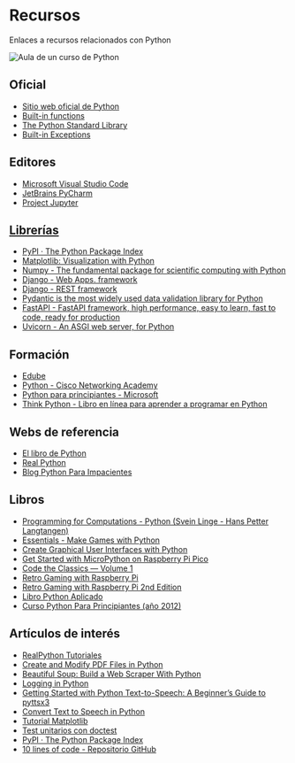 # Recursos
 Enlaces a recursos relacionados con Python
 
![Aula de un curso de Python](https://fpaniaguapython.github.io/recursos/python-image.webp)
## Oficial
<ul>
<li><a href='https://www.python.org/'>Sitio web oficial de Python</a></li>
<li><a href='https://docs.python.org/3/library/functions.html'>Built-in functions</a></li>
<li><a href='https://docs.python.org/3/library/index.html'>The Python Standard Library</a></li>
<li><a href='https://docs.python.org/3/library/exceptions.html'>Built-in Exceptions</a></li>
</ul>

## Editores
<ul>
<li><a href='https://code.visualstudio.com/'>Microsoft Visual Studio Code</a></li>
<li><a href='https://www.jetbrains.com/es-es/pycharm/'>JetBrains PyCharm</a></li>
<li><a href='https://jupyter.org/'>Project Jupyter</li>
</ul>

## Librerías
* [PyPI · The Python Package Index](https://pypi.org/)
* [Matplotlib: Visualization with Python](https://matplotlib.org/)
* [Numpy - The fundamental package for scientific computing with Python](https://numpy.org/)
* [Django - Web Apps. framework](https://www.djangoproject.com/)
* [Django - REST framework](https://www.django-rest-framework.org/)
* [Pydantic is the most widely used data validation library for Python](https://docs.pydantic.dev/)
* [FastAPI - FastAPI framework, high performance, easy to learn, fast to code, ready for production](https://fastapi.tiangolo.com/)
* [Uvicorn - An ASGI web server, for Python](https://www.uvicorn.org/)

## Formación
<ul>
<li><a href='https://edube.org/'>Edube</a></li>
<li><a href='https://www.netacad.com/learning-collections/python?courseLang=en-US'>Python - Cisco Networking Academy</a></li>
<li><a href='https://learn.microsoft.com/es-es/shows/intro-to-python-development/'>Python para principiantes - Microsoft</a></li>
<li><a href='https://allendowney.github.io/ThinkPython/'>Think Python - Libro en línea para aprender a programar en Python</a></li>
</ul>

## Webs de referencia
<ul>
<li><a href='https://ellibrodepython.com/' target='_blank'>El libro de Python</a></li>
<li><a href='https://realpython.com/'>Real Python</li>
<li><a href='https://python-para-impacientes.blogspot.com/p/indice.html'>Blog Python Para Impacientes</a></li>
</ul>

## Libros
<ul>
 <li><a href='https://fpaniaguapython.github.io/programming_for_computations_python.pdf'>Programming for Computations - Python (Svein Linge - Hans Petter Langtangen)</a></li>
 <li><a href='https://magpi.raspberrypi.com/books/essentials-games-vol1'>Essentials - Make Games with Python</a></li>
 <li><a href='https://magpi.raspberrypi.com/books/create-guis'>Create Graphical User Interfaces with Python</a></li>
 <li><a href='https://magpi.raspberrypi.com/books/micropython-pico'>Get Started with MicroPython on Raspberry Pi Pico</a></li>
 <li><a href='https://magpi.raspberrypi.com/books/code-the-classics1'>Code the Classics — Volume 1</a></li>
 <li><a href='https://magpi.raspberrypi.com/books/retro-gaming'>Retro Gaming with Raspberry Pi</a></li>
 <li><a href='https://magpi.raspberrypi.com/books/retro-gaming-raspberry-pi-2nd-edition'>Retro Gaming with Raspberry Pi 2nd Edition</a></li>
 <li><a href='https://pythonaplicado.com/'>Libro Python Aplicado</a></li>
 <li><a href='https://archive.org/details/2012CursoPythonParaPrincipiantes'>Curso Python Para Principiantes (año 2012)</a></li>
</ul>

## Artículos de interés
* [RealPython Tutoriales](https://realpython.com/tutorials/tools/)
* [Create and Modify PDF Files in Python](https://realpython.com/creating-modifying-pdf/)
* [Beautiful Soup: Build a Web Scraper With Python](https://realpython.com/beautiful-soup-web-scraper-python/)
* [Logging in Python](https://realpython.com/python-logging/)
* [Getting Started with Python Text-to-Speech: A Beginner’s Guide to pyttsx3](https://srivastavayushmaan1347.medium.com/getting-started-with-python-text-to-speech-a-beginners-guide-to-pyttsx3-a105f130c420)
* [Convert Text to Speech in Python](https://www.geeksforgeeks.org/convert-text-speech-python/)
* [Tutorial Matplotlib](https://www.datacamp.com/tutorial/matplotlib-tutorial-python)
* [Test unitarios con doctest](https://www.maestrosdelweb.com/guia-python-testeando-codigo-doctest-comentarios/)
* [PyPI · The Python Package Index](https://pypi.org/)
* [10 lines of code - Repositorio GitHub](https://github.com/qxresearch/qxresearch-event-1)
